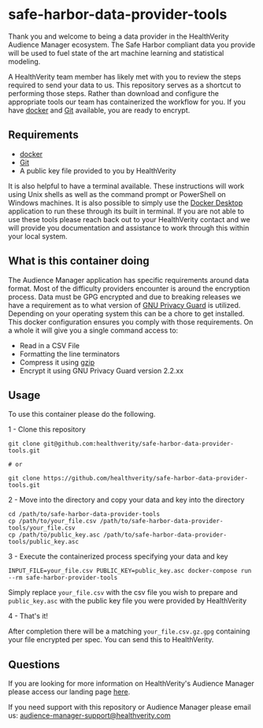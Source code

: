 # safe-harbor-data-provider-tools

Thank you and welcome to being a data provider in the HealthVerity Audience Manager ecosystem. The Safe Harbor compliant data you provide will be used to fuel state of the art machine learning and statistical modeling.

A HealthVerity team member has likely met with you to review the steps required to send your data to us. This repository serves as a shortcut to performing those steps. Rather than download and configure the appropriate tools our team has containerized the workflow for you. If you have [docker](https://www.docker.com/) and [Git](https://git-scm.com/) available, you are ready to encrypt.

## Requirements

- [docker](https://www.docker.com/) 
- [Git](https://git-scm.com/) 
- A public key file provided to you by HealthVerity

It is also helpful to have a terminal available. These instructions will work using Unix shells as well as the command prompt or PowerShell on Windows machines. It is also possible to simply use the [Docker Desktop](https://www.docker.com/products/docker-desktop/) application to run these through its built in terminal. If you are not able to use these tools please reach back out to your HealthVerity contact and we will provide you documentation and assistance to work through this within your local system.

## What is this container doing

The Audience Manager application has specific requirements around data format. Most of the difficulty providers encounter is around the encryption process. Data must be GPG encrypted and due to breaking releases we have a requirement as to what version of [GNU Privacy Guard](https://gnupg.org/) is utilized. Depending on your operating system this can be a chore to get installed. This docker configuration ensures you comply with those requirements. On a whole it will give you a single command access to:

- Read in a CSV File
- Formatting the line terminators
- Compress it using [gzip](https://www.gzip.org/) 
- Encrypt it using GNU Privacy Guard version 2.2.xx

## Usage

To use this container please do the following.

1 - Clone this repository

``` shell
git clone git@github.com:healthverity/safe-harbor-data-provider-tools.git

# or 

git clone https://github.com/healthverity/safe-harbor-data-provider-tools.git
```

2 - Move into the directory and copy your data and key into the directory

``` shell
cd /path/to/safe-harbor-data-provider-tools
cp /path/to/your_file.csv /path/to/safe-harbor-data-provider-tools/your_file.csv
cp /path/to/public_key.asc /path/to/safe-harbor-data-provider-tools/public_key.asc
```

3 - Execute the containerized process specifying your data and key

```shell
INPUT_FILE=your_file.csv PUBLIC_KEY=public_key.asc docker-compose run --rm safe-harbor-provider-tools
```

Simply replace `your_file.csv` with the csv file you wish to prepare and `public_key.asc` with the public key file you were provided by HealthVerity

4 - That's it!

After completion there will be a matching `your_file.csv.gz.gpg` containing your file encrypted per spec. You can send this to HealthVerity.

## Questions

If you are looking for more information on HealthVerity's Audience Manager please access our landing page [here](https://healthverity.com/audience-manager/).

If you need support with this repository or Audience Manager please email us: [audience-manager-support@healthverity.com](audience-manager-support@healthverity.com)
